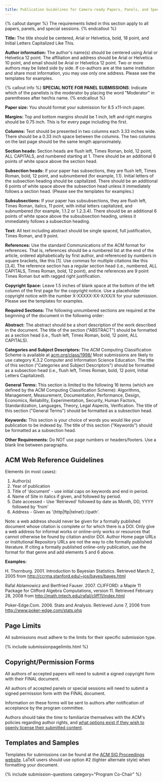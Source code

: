 ```yaml
---
title: Publication Guidelines for Camera-ready Papers, Panels, and Special Sessions
---
```


{% callout danger %}
The requirements listed in this section apply to all papers, panels, and
special sessions.
{% endcallout %}

**Title:** The title should be centered, Arial or Helvetica, bold, 18
point, and Initial Letters Capitalized Like This.

**Author information:** The author's name(s) should be centered using
Arial or Helvetica 12 point. The affiliation and address should be Arial
or Helvetica 10 point, and email should be Arial or Helvetica 12 point.
Two or more authors may be listed side by side. If co-authors are at the
same institution and share most information, you may use only one
address. Please see the templates for examples.

{% callout info %}
<b>SPECIAL NOTE FOR PANEL SUBMISSIONS</b>: Indicate which of the
    panelists is the moderator by placing the word "Moderator" in
    parentheses after her/his name.
{% endcallout %}

**Paper size:** You should format your submission for 8.5 x11-inch
paper.

**Margins:** Top and bottom margins should be 1 inch, left and right
margins should be 0.75 inch. This is for every page including the first.

**Columns:** Text should be presented in two columns each 3.33 inches
wide. There should be a 0.33 inch space between the columns. The two
columns on the last page should be the same length approximately.

**Section heads:** Section heads are flush left, Times Roman, bold, 12
point, ALL CAPITALS, and numbered starting at 1. There should be an
additional 6 points of white space above the section head.

**Subsection heads:** If your paper has subsections, they are flush
left, Times Roman, bold, 12 point, and subnumbered (for example, 1.1).
Initial letters of the subsection heading should be capitalized. There
should be an additional 6 points of white space above the subsection
head unless it immediately follows a section head. (Please see the
templates for examples.)

**Subsubsections:** If your paper has subsubsections, they are flush
left, Times Roman, italics, 11 point, with initial letters capitalized,
and subnumbered (for example, 1.1.2 or 1.2.3.4). There should be an
additional 6 points of white space above the subsubsection heading,
unless it immediately follows a subsection heading.

**Text:** All text including abstract should be single spaced, full
justification, Times Roman, and 9 point.

**References:** Use the standard Communications of the ACM format for
references. That is, references should be a numbered list at the end of
the article, ordered alphabetically by first author, and referenced by
numbers in square brackets, like this [1]. Use commas for multiple
citations like this [3,4]. The reference section has a regular section
head (i.e., numbered, ALL CAPITALS, Times Roman, bold, 12 point), and
the references are 9 point Times Roman but with ragged right
justification.

**Copyright Space:** Leave 1.5 inches of blank space at the bottom of
the left column of the first page for the copyright notice. Use a
placeholder copyright notice with the number X-XXXXX-XX-X/XX/X for your
submission. Please see the templates for examples.

**Required Sections:** The following unnumbered sections are required at
the beginning of the document in the following order:

**Abstract:** The abstract should be a short description of the work
described in the document. The title of the section ("ABSTRACT") should
be formatted as a section head (i.e., flush left, Times Roman, bold, 12
point, ALL CAPITALS).

**Categories and Subject Descriptors:** The ACM Computing Classification
Scheme is available at
[acm.org/class/1998/](http://www.acm.org/class/1998/) Most submissions
are likely to use category K.3.2 Computer and Information Science
Education. The title of this section ("Categories and Subject
Descriptors") should be formatted as a subsection head (i.e., flush
left, Times Roman, bold, 12 point, Initial Letters Capitalized).

**General Terms:** This section is limited to the following 16 terms
(which are defined by the ACM Computing Classification Scheme):
Algorithms, Management, Measurement, Documentation, Performance, Design,
Economics, Reliability, Experimentation, Security, Human Factors,
Standardization, Languages, Theory, Legal Aspects, Verification. The
title of this section ("General Terms") should be formatted as a
subsection head.

**Keywords:** This section is your choice of words you would like your
publication to be indexed by. The title of this section ("Keywords")
should be formatted as a subsection head.

**Other Requirements:** Do NOT use page numbers or headers/footers. Use
a blank line between paragraphs.

## ACM Web Reference Guidelines

Elements (in most cases):

1.  Author(s)
2.  Year of publication
3.  Title of 'document' - use initial caps on keywords and end in
    period.
4.  Name of Site in italics if given, and followed by period.
5.  Date accessed - Use 'Retrieved' followed by date as Month, DD, YYYY
    followed by 'from'
6.  Address - Given as '{http|ftp|telnet}://path'.

Note: a web address should never be given for a formally published
document whose citation is complete or for which there is a DOI. Only
give a web address for informal works or online-only works or resources
that cannot otherwise be found by citation and/or DOI. Author Home page
URLs or Institutional Repository URLs are not the way to cite formally
published literature. If citing a formally published online-only
publication, use the format for that genre and add elements 5 and 6
above.

**Examples:**

H. Thornburg. 2001.  Introduction to Bayesian Statistics. Retrieved March 2, 2005 from http://ccrma.stanford.edu/~jos/bayes/bayes.html

Rafal Ablamowicz and Bertfried Fauser. 2007. CLIFFORD: a Maple 11 Package for Clifford Algebra Computations, version 11. Retrieved February 28, 2008 from http://math.tntech.edu/rafal/cliff11/index.html

Poker-Edge.Com. 2006. Stats and Analysis. Retrieved June 7, 2006 from http://www.poker-edge.com/stats.php

## Page Limits

All submissions must adhere to the limits for their specific submission type.

{% include submissionpagelimits.html %}

## Copyright/Permission Forms

All authors of accepted papers will need to submit a signed copyright
form with their FINAL document.

All authors of accepted panels or special sessions will need to submit a
signed permission form with the FINAL document.

Information on these forms will be sent to authors after notification of
acceptance by the program committee.

Authors should take the time to familiarize themselves with the ACM's policies regarding author rights, and [what options exist if they wish to openly license their submitted content](http://authors.acm.org/main.html). 


## Templates and Samples

Templates for submissions can be found at the [ACM SIG Proceedings
website](http://www.acm.org/sigs/publications/proceedings-templates).
LaTeX users should use option \#2 (tighter alternate style) when
formatting your document.

{% include submission-questions category="Program Co-Chair" %}

